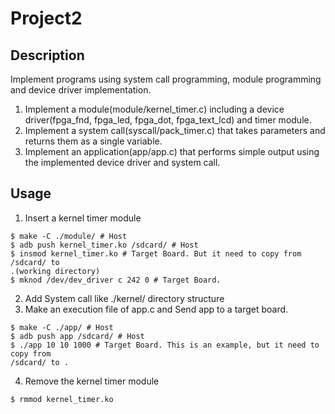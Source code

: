 # Project2
## Description
Implement programs using system call programming, module programming and device
driver implementation.
1. Implement a module(module/kernel_timer.c) including a device driver(fpga_fnd, fpga_led,
   fpga_dot, fpga_text_lcd) and timer module.  
2. Implement a system call(syscall/pack_timer.c) that takes parameters and returns them as a single
   variable.  
3. Implement an application(app/app.c) that performs simple output using the implemented
   device driver and system call.  

## Usage
1) Insert a kernel timer module
``` shell
$ make -C ./module/ # Host
$ adb push kernel_timer.ko /sdcard/ # Host
$ insmod kernel_timer.ko # Target Board. But it need to copy from /sdcard/ to
.(working directory)
$ mknod /dev/dev_driver c 242 0 # Target Board.
```

2) Add System call like ./kernel/ directory structure
3) Make an execution file of app.c and Send app to a target board.
``` shell
$ make -C ./app/ # Host
$ adb push app /sdcard/ # Host
$ ./app 10 10 1000 # Target Board. This is an example, but it need to copy from
/sdcard/ to .
```

4) Remove the kernel timer module
```
$ rmmod kernel_timer.ko
```

